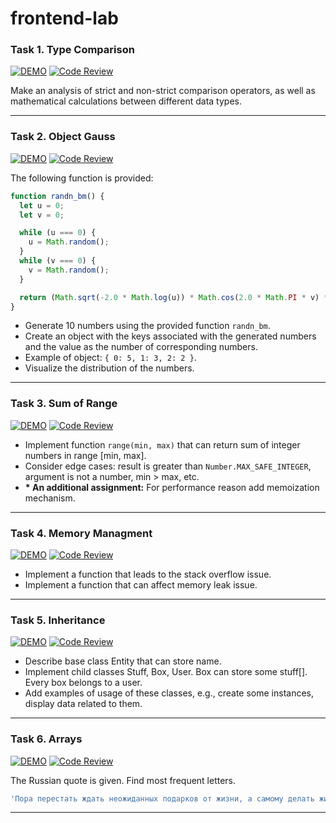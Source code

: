 # frontend-lab

### Task 1. Type Comparison

[![DEMO](https://img.shields.io/badge/-DEMO-blue?style=flat)](https://leonidshatilo.github.io/frontend-lab/task-01-type-comparison/index) [![Code Review](https://img.shields.io/badge/-Code_Review-orange?style=flat)](https://github.com/LeonidShatilo/frontend-lab/tree/master/task-01-type-comparison)

Make an analysis of strict and non-strict comparison operators, as well as mathematical calculations between different data types.

---

### Task 2. Object Gauss

[![DEMO](https://img.shields.io/badge/-DEMO-blue?style=flat)](https://leonidshatilo.github.io/frontend-lab/task-02-object-gauss/index) [![Code Review](https://img.shields.io/badge/-Code_Review-orange?style=flat)](https://github.com/LeonidShatilo/frontend-lab/tree/master/task-02-object-gauss)

The following function is provided:

```javascript
function randn_bm() {
  let u = 0;
  let v = 0;

  while (u === 0) {
    u = Math.random();
  }
  while (v === 0) {
    v = Math.random();
  }

  return (Math.sqrt(-2.0 * Math.log(u)) * Math.cos(2.0 * Math.PI * v) * 2) | 0;
}
```

- Generate 10 numbers using the provided function `randn_bm`.
- Create an object with the keys associated with the generated numbers and the value as the number of corresponding numbers.
- Example of object: `{ 0: 5, 1: 3, 2: 2 }`.
- Visualize the distribution of the numbers.

---

### Task 3. Sum of Range

[![DEMO](https://img.shields.io/badge/-DEMO-blue?style=flat)](https://leonidshatilo.github.io/frontend-lab/task-03-sum-of-range/index) [![Code Review](https://img.shields.io/badge/-Code_Review-orange?style=flat)](https://github.com/LeonidShatilo/frontend-lab/tree/master/task-03-sum-of-range)

- Implement function `range(min, max)` that can return sum of integer numbers in range [min, max].
- Consider edge cases: result is greater than `Number.MAX_SAFE_INTEGER`, argument is not a number, min > max, etc.
- **\* An additional assignment:** For performance reason add memoization mechanism.

---

### Task 4. Memory Managment

[![DEMO](https://img.shields.io/badge/-DEMO-blue?style=flat)](https://leonidshatilo.github.io/frontend-lab/task-04-memory-managment/index) [![Code Review](https://img.shields.io/badge/-Code_Review-orange?style=flat)](https://github.com/LeonidShatilo/frontend-lab/tree/master/task-04-memory-managment)

- Implement a function that leads to the stack overflow issue.
- Implement a function that can affect memory leak issue.

---

### Task 5. Inheritance

[![DEMO](https://img.shields.io/badge/-DEMO-blue?style=flat)](https://leonidshatilo.github.io/frontend-lab/task-05-inheritance/index) [![Code Review](https://img.shields.io/badge/-Code_Review-orange?style=flat)](https://github.com/LeonidShatilo/frontend-lab/tree/master/task-05-inheritance)

- Describe base class Entity that can store name.
- Implement child classes Stuff, Box, User. Box can store some stuff[]. Every box belongs to a user.
- Add examples of usage of these classes, e.g., create some instances, display data related to them.

---

### Task 6. Arrays

[![DEMO](https://img.shields.io/badge/-DEMO-blue?style=flat)](https://leonidshatilo.github.io/frontend-lab/task-06-arrays/index) [![Code Review](https://img.shields.io/badge/-Code_Review-orange?style=flat)](https://github.com/LeonidShatilo/frontend-lab/tree/master/task-06-arrays)

The Russian quote is given. Find most frequent letters.

```javascript
'Пора перестать ждать неожиданных подарков от жизни, а самому делать жизнь.';

```

---
